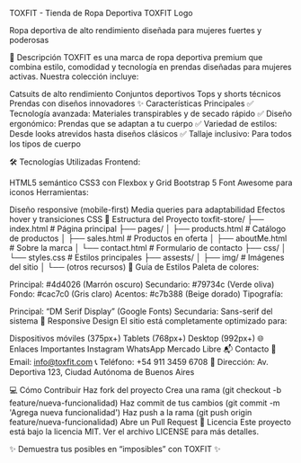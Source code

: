 TOXFIT - Tienda de Ropa Deportiva
TOXFIT Logo

Ropa deportiva de alto rendimiento diseñada para mujeres fuertes y poderosas

📌 Descripción
TOXFIT es una marca de ropa deportiva premium que combina estilo, comodidad y tecnología en prendas diseñadas para mujeres activas. Nuestra colección incluye:

Catsuits de alto rendimiento
Conjuntos deportivos
Tops y shorts técnicos
Prendas con diseños innovadores
✨ Características Principales
✅ Tecnología avanzada: Materiales transpirables y de secado rápido
✅ Diseño ergonómico: Prendas que se adaptan a tu cuerpo
✅ Variedad de estilos: Desde looks atrevidos hasta diseños clásicos
✅ Tallaje inclusivo: Para todos los tipos de cuerpo

🛠 Tecnologías Utilizadas
Frontend:

HTML5 semántico
CSS3 con Flexbox y Grid
Bootstrap 5
Font Awesome para iconos
Herramientas:

Diseño responsive (mobile-first)
Media queries para adaptabilidad
Efectos hover y transiciones CSS
🚀 Estructura del Proyecto
toxfit-store/
├── index.html            # Página principal
├── pages/
│   ├── products.html     # Catálogo de productos
│   ├── sales.html        # Productos en oferta
│   ├── aboutMe.html      # Sobre la marca
│   └── contact.html      # Formulario de contacto
├── css/
│   └── styles.css        # Estilos principales
├── assests/
│   ├── img/              # Imágenes del sitio
│   └── (otros recursos)
🎨 Guía de Estilos
Paleta de colores:

Principal: #4d4026 (Marrón oscuro)
Secundario: #79734c (Verde oliva)
Fondo: #cac7c0 (Gris claro)
Acentos: #c7b388 (Beige dorado)
Tipografía:

Principal: “DM Serif Display” (Google Fonts)
Secundaria: Sans-serif del sistema
📱 Responsive Design
El sitio está completamente optimizado para:

Dispositivos móviles (375px+)
Tablets (768px+)
Desktop (992px+)
🌐 Enlaces Importantes
Instagram
WhatsApp
Mercado Libre
📬 Contacto
📧 Email: info@toxfit.com
📞 Teléfono: +54 911 3459 6708
🏢 Dirección: Av. Deportiva 123, Ciudad Autónoma de Buenos Aires

💻 Cómo Contribuir
Haz fork del proyecto
Crea una rama (git checkout -b feature/nueva-funcionalidad)
Haz commit de tus cambios (git commit -m 'Agrega nueva funcionalidad')
Haz push a la rama (git push origin feature/nueva-funcionalidad)
Abre un Pull Request
📄 Licencia
Este proyecto está bajo la licencia MIT. Ver el archivo LICENSE para más detalles.

✨ Demuestra tus posibles en “imposibles” con TOXFIT ✨
